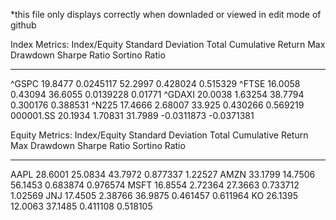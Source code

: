 *this file only displays correctly when downladed or viewed in edit mode of github

Index Metrics:
Index/Equity      Standard Deviation    Total Cumulative Return    Max Drawdown    Sharpe Ratio    Sortino Ratio
--------------  --------------------  -------------------------  --------------  --------------  ---------------
^GSPC                       19.8477                  0.0245117       52.2997       0.428024         0.515329
^FTSE                       16.0058                  0.43094         36.6055       0.0139228        0.01771
^GDAXI                      20.0038                  1.63254         38.7794       0.300176         0.388531
^N225                       17.4666                  2.68007         33.925        0.430266         0.569219
000001.SS                   20.1934                  1.70831         31.7989      -0.0311873       -0.0371381

Equity Metrics:
Index/Equity      Standard Deviation    Total Cumulative Return    Max Drawdown    Sharpe Ratio    Sortino Ratio
--------------  --------------------  -------------------------  --------------  --------------  ---------------
AAPL                        28.6001                   25.0834        43.7972        0.877337         1.22527
AMZN                        33.1799                   14.7506        56.1453        0.683874         0.976574
MSFT                        16.8554                    2.72364       27.3663        0.733712         1.02569
JNJ                         17.4505                    2.38766       36.9875        0.461457         0.611964
KO                          26.1395                   12.0063        37.1485        0.411108         0.518105





